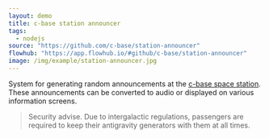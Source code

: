 ```yaml
---
layout: demo
title: c-base station announcer
tags:
  - nodejs
source: "https://github.com/c-base/station-announcer"
flowhub: "https://app.flowhub.io/#github/c-base/station-announcer"
image: /img/example/station-announcer.jpg
---
```

System for generating random announcements at the [c-base space station](https://c-base.org). These announcements can be converted to audio or displayed on various information screens.

> Security advise. Due to intergalactic regulations, passengers are required to keep their antigravity generators with them at all times.
